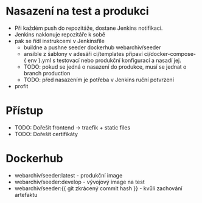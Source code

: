# Nasazení na test a produkci

- Při každém push do repozitáže, dostane Jenkins notifikaci.
- Jenkins naklonuje repozitáře k sobě
- pak se řídí instrukcemi v Jenkinsfile
  - buildne a pushne seeder dockerhub webarchiv/seeder
  -  ansible z šablony v adesáři ci/templates připaví ci/docker-compose-{ env }.yml s testovací nebo produkční konfigurací a nasadí jej.
  - TODO: pokud se jedná o nasazení do produkce, musí se jednat o branch production
  - TODO: před nasazením je potřeba v Jenkins ruční potvrzení
- profit

# Přístup
- TODO: Dořešit frontend -> traefik + static files
- TODO: Dořešit certifikáty

# Dockerhub
- webarchiv/seeder:latest - produkční image
- webarchiv/seeder:develop - vývojový image na test
- webarchiv/seeder:{{ git zkrácený commit hash }} - kvůli zachování artefaktu
